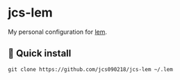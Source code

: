 # jcs-lem

My personal configuration for [lem](https://github.com/lem-project/lem).

## 💾 Quick install

```
git clone https://github.com/jcs090218/jcs-lem ~/.lem
```
